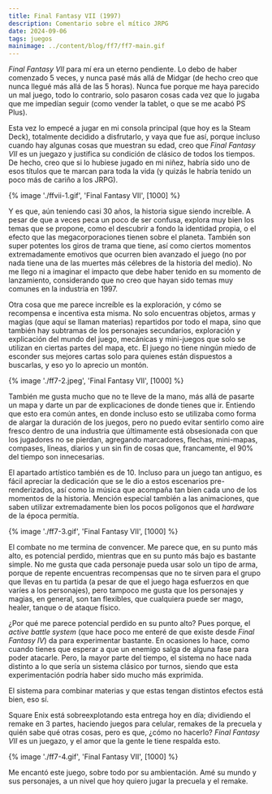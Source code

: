 ```yaml
---
title: Final Fantasy VII (1997)
description: Comentario sobre el mítico JRPG
date: 2024-09-06
tags: juegos
mainimage: ../content/blog/ff7/ff7-main.gif
---
```


*Final Fantasy VII* para mí era un eterno pendiente. Lo debo de haber comenzado 5 veces, y nunca pasé más allá de Midgar (de hecho creo que nunca llegué más allá de las 5 horas). Nunca fue porque me haya parecido un mal juego, todo lo contrario, solo pasaron cosas cada vez que lo jugaba que me impedían seguir (como vender la tablet, o que se me acabó PS Plus).

Esta vez lo empecé a jugar en mi consola principal (que hoy es la Steam Deck), totalmente decidido a disfrutarlo, y vaya que fue así, porque incluso cuando hay algunas cosas que muestran su edad, creo que *Final Fantasy VII* es un juegazo y justifica su condición de clásico de todos los tiempos. De hecho, creo que si lo hubiese jugado en mi niñez, habría sido uno de esos títulos que te marcan para toda la vida (y quizás le habría tenido un poco más de cariño a los JRPG).

{% image './ffvii-1.gif', 'Final Fantasy VII', [1000] %}

Y es que, aún teniendo casi 30 años, la historia sigue siendo increíble. A pesar de que a veces peca un poco de ser confusa, explora muy bien los temas que se propone, como el descubrir a fondo la identidad propia, o el efecto que las megacorporaciones tienen sobre el planeta. También son super potentes los giros de trama que tiene, así como ciertos momentos extremadamente emotivos que ocurren bien avanzado el juego (no por nada tiene una de las muertes más célebres de la historia del medio). No me llego ni a imaginar el impacto que debe haber tenido en su momento de lanzamiento, considerando que no creo que hayan sido temas muy comunes en la industria en 1997.

Otra cosa que me parece increíble es la exploración, y cómo se recompensa e incentiva esta misma. No solo encuentras objetos, armas y magias (que aquí se llaman materias) repartidos por todo el mapa, sino que también hay subtramas de los personajes secundarios, exploración y explicación del mundo del juego, mecánicas y mini-juegos que solo se utilizan en ciertas partes del mapa, etc. El juego no tiene ningún miedo de esconder sus mejores cartas solo para quienes están dispuestos a buscarlas, y eso yo lo aprecio un montón.

{% image './ff7-2.jpeg', 'Final Fantasy VII', [1000] %}

También me gusta mucho que no te lleve de la mano, más allá de pasarte un mapa y darte un par de explicaciones de donde tienes que ir. Entiendo que esto era común antes, en donde incluso esto se utilizaba como forma de alargar la duración de los juegos, pero no puedo evitar sentirlo como aire fresco dentro de una industria que últimamente está obsesionada con que los jugadores no se pierdan, agregando marcadores, flechas, mini-mapas, compases, líneas, diarios y un sin fin de cosas que, francamente, el 90% del tiempo son innecesarias.

El apartado artístico también es de 10. Incluso para un juego tan antiguo, es fácil apreciar la dedicación que se le dio a estos escenarios pre-renderizados, así como la música que acompaña tan bien cada uno de los momentos de la historia. Mención especial también a las animaciones, que saben utilizar extremadamente bien los pocos polígonos que el *hardware* de la época permitía.

{% image './ff7-3.gif', 'Final Fantasy VII', [1000] %}

El combate no me termina de convencer. Me parece que, en su punto más alto, es potencial perdido, mientras que en su punto más bajo es bastante simple. No me gusta que cada personaje pueda usar solo un tipo de arma, porque de repente encuentras recompensas que no te sirven para el grupo que llevas en tu partida (a pesar de que el juego haga esfuerzos en que varíes a los personajes), pero tampoco me gusta que los personajes y magias, en general, son tan flexibles, que cualquiera puede ser mago, healer, tanque o de ataque físico.

¿Por qué me parece potencial perdido en su punto alto? Pues porque, el *active battle system* (que hace poco me enteré de que existe desde *Final Fantasy IV*) da para experimentar bastante. En ocasiones lo hace, como cuando tienes que esperar a que un enemigo salga de alguna fase para poder atacarle. Pero, la mayor parte del tiempo, el sistema no hace nada distinto a lo que sería un sistema clásico por turnos, siendo que esta experimentación podría haber sido mucho más exprimida.

El sistema para combinar materias y que estas tengan distintos efectos está bien, eso sí.

Square Enix está sobreexplotando esta entrega hoy en día; dividiendo el remake en 3 partes, haciendo juegos para celular, remakes de la precuela y quién sabe qué otras cosas, pero es que, ¿cómo no hacerlo? *Final Fantasy VII* es un juegazo, y el amor que la gente le tiene respalda esto.

{% image './ff7-4.gif', 'Final Fantasy VII', [1000] %}

Me encantó este juego, sobre todo por su ambientación. Amé su mundo y sus personajes, a un nivel que hoy quiero jugar la precuela y el remake.
